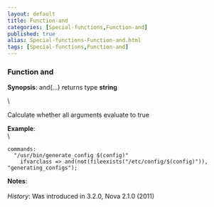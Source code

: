 ```yaml
---
layout: default
title: Function-and
categories: [Special-functions,Function-and]
published: true
alias: Special-functions-Function-and.html
tags: [Special-functions,Function-and]
---
```


### Function and

**Synopsis**: and(...) returns type **string**

\

Calculate whether all arguments evaluate to true

**Example**:\
 \

~~~~ {.verbatim}
commands:
  "/usr/bin/generate_config $(config)"
    ifvarclass => and(not(fileexists("/etc/config/$(config)")), "generating_configs");
~~~~

**Notes**:\
 \
 *History*: Was introduced in 3.2.0, Nova 2.1.0 (2011)
